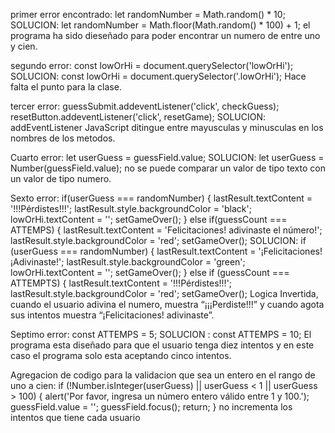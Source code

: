 primer error encontrado: 
 let randomNumber = Math.random() * 10;
 SOLUCION:   let randomNumber = Math.floor(Math.random() * 100) + 1;
 el programa ha sido dieseñado para poder encontrar un numero de entre uno y cien.


segundo error: 
const lowOrHi = document.querySelector('lowOrHi');
SOLUCION: const lowOrHi = document.querySelector('.lowOrHi');
Hace falta el punto para la clase.

tercer error: 
guessSubmit.addeventListener('click', checkGuess);
resetButton.addeventListener('click', resetGame);
SOLUCION: addEventListener
JavaScript ditingue entre mayusculas y minusculas en los nombres de los metodos.


Cuarto error: 
let userGuess = guessField.value;
SOLUCION: let userGuess = Number(guessField.value);
no se puede comparar un valor de tipo texto con un valor de tipo numero.

Sexto error: 
    if(userGuess === randomNumber) {
      lastResult.textContent = '!!!Pérdistes!!!';
      lastResult.style.backgroundColor = 'black';
      lowOrHi.textContent = '';
      setGameOver();
    } else if(guessCount === ATTEMPS) {
      lastResult.textContent = 'Felicitaciones! adivinaste el número!';
      lastResult.style.backgroundColor = 'red';
      setGameOver();
SOLUCION: 
    if (userGuess === randomNumber) {
  lastResult.textContent = '¡Felicitaciones! ¡Adivinaste!';
  lastResult.style.backgroundColor = 'green';
  lowOrHi.textContent = '';
  setGameOver();
} else if (guessCount === ATTEMPTS) {
  lastResult.textContent = '!!!Pérdistes!!!';
  lastResult.style.backgroundColor = 'red';
  setGameOver();
Logica Invertida, cuando el usuario adivina el numero, muestra “¡¡¡Perdiste!!!” y cuando agota sus intentos muestra “¡Felicitaciones! adivinaste”.

Septimo error: 
const ATTEMPS = 5;
SOLUCION : const ATTEMPS = 10;
El programa esta diseñado para que el usuario tenga diez intentos y en este caso el programa solo esta aceptando cinco intentos.

Agregacion de codigo para la validacion que sea un entero en el rango de uno a cien: 
 if (!Number.isInteger(userGuess) || userGuess < 1 || userGuess > 100) {
          alert('Por favor, ingresa un número entero válido entre 1 y 100.');
          guessField.value = '';
          guessField.focus();
          return; 
        }
no incrementa los intentos que tiene cada usuario



